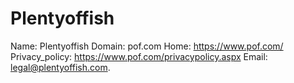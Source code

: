 
# Plentyoffish

Name: Plentyoffish
Domain: pof.com
Home: https://www.pof.com/
Privacy_policy: https://www.pof.com/privacypolicy.aspx
Email: legal@plentyoffish.com.
